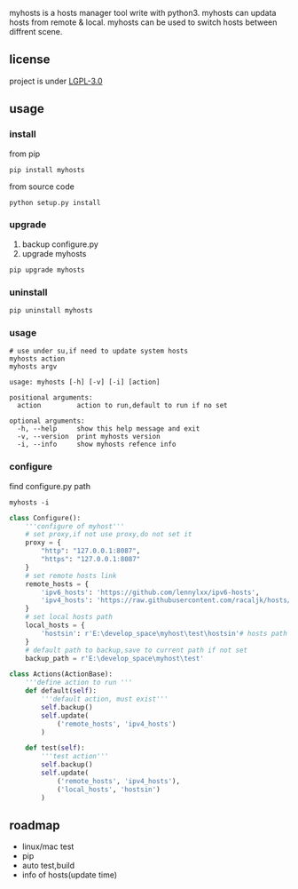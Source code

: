 myhosts is a hosts manager tool write with python3.
myhosts can updata hosts from remote & local.
myhosts can be used to switch hosts between diffrent scene.
## license 
project is under [LGPL-3.0](./LICENSE)
## usage
### install
from pip
```
pip install myhosts
```
from source code
```
python setup.py install
```
### upgrade
1. backup configure.py
2. upgrade myhosts
```
pip upgrade myhosts
```
### uninstall
```
pip uninstall myhosts
```
### usage
```shell
# use under su,if need to update system hosts
myhosts action
myhosts argv
```
```shell
usage: myhosts [-h] [-v] [-i] [action]

positional arguments:
  action         action to run,default to run if no set

optional arguments:
  -h, --help     show this help message and exit
  -v, --version  print myhosts version
  -i, --info     show myhosts refence info
```
### configure
find configure.py path
```shell
myhosts -i
```
```py
class Configure():
    '''configure of myhost'''
    # set proxy,if not use proxy,do not set it
    proxy = {
        "http": "127.0.0.1:8087",
        "https": "127.0.0.1:8087"
    }
    # set remote hosts link
    remote_hosts = {
        'ipv6_hosts': 'https://github.com/lennylxx/ipv6-hosts',
        'ipv4_hosts': 'https://raw.githubusercontent.com/racaljk/hosts/master/hosts'
    }
    # set local hosts path
    local_hosts = {
        'hostsin': r'E:\develop_space\myhost\test\hostsin'# hosts path
    }
    # default path to backup,save to current path if not set
    backup_path = r'E:\develop_space\myhost\test'

class Actions(ActionBase):
    '''define action to run '''
    def default(self):
        '''default action, must exist'''
        self.backup()
        self.update(
            ('remote_hosts', 'ipv4_hosts')
        )

    def test(self):
        '''test action'''
        self.backup()
        self.update(
            ('remote_hosts', 'ipv4_hosts'),
            ('local_hosts', 'hostsin')
        )
```
## roadmap
- linux/mac test
- pip
- auto test,build
- info of hosts(update time)